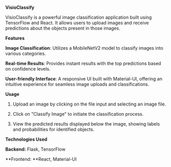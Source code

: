 **VisioClassify**

VisioClassify is a powerful image classification application built using TensorFlow and React. It allows users to upload images and receive predictions about the objects present in those images.

**Features**

**Image Classification**: Utilizes a MobileNetV2 model to classify images into various categories.

**Real-time Results**: Provides instant results with the top predictions based on confidence levels.

**User-friendly Interface**: A responsive UI built with Material-UI, offering an intuitive experience for seamless image uploads and classifications.

**Usage**

1. Upload an image by clicking on the file input and selecting an image file.
   
2. Click on "Classify Image" to initiate the classification process.
   
3. View the predicted results displayed below the image, showing labels and probabilities for identified objects.

   
**Technologies Used**

**Backend:** Flask, TensorFlow

**Frontend: **React, Material-UI


